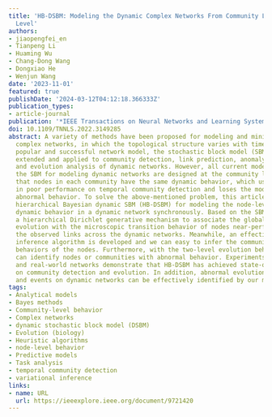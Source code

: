 ```yaml
---
title: 'HB-DSBM: Modeling the Dynamic Complex Networks From Community Level to Node
  Level'
authors:
- jiaopengfei_en
- Tianpeng Li
- Huaming Wu
- Chang-Dong Wang
- Dongxiao He
- Wenjun Wang
date: '2023-11-01'
featured: true
publishDate: '2024-03-12T04:12:18.366333Z'
publication_types:
- article-journal
publication: '*IEEE Transactions on Neural Networks and Learning Systems*'
doi: 10.1109/TNNLS.2022.3149285
abstract: A variety of methods have been proposed for modeling and mining dynamic
  complex networks, in which the topological structure varies with time. As the most
  popular and successful network model, the stochastic block model (SBM) has been
  extended and applied to community detection, link prediction, anomaly detection,
  and evolution analysis of dynamic networks. However, all current models based on
  the SBM for modeling dynamic networks are designed at the community level, assuming
  that nodes in each community have the same dynamic behavior, which usually results
  in poor performance on temporal community detection and loses the modeling of node
  abnormal behavior. To solve the above-mentioned problem, this article proposes a
  hierarchical Bayesian dynamic SBM (HB-DSBM) for modeling the node-level and community-level
  dynamic behavior in a dynamic network synchronously. Based on the SBM, we introduce
  a hierarchical Dirichlet generative mechanism to associate the global community
  evolution with the microscopic transition behavior of nodes near-perfectly and generate
  the observed links across the dynamic networks. Meanwhile, an effective variational
  inference algorithm is developed and we can easy to infer the communities and dynamic
  behaviors of the nodes. Furthermore, with the two-level evolution behaviors, it
  can identify nodes or communities with abnormal behavior. Experiments on simulated
  and real-world networks demonstrate that HB-DSBM has achieved state-of-the-art performance
  on community detection and evolution. In addition, abnormal evolutionary behavior
  and events on dynamic networks can be effectively identified by our model.
tags:
- Analytical models
- Bayes methods
- Community-level behavior
- Complex networks
- dynamic stochastic block model (DSBM)
- Evolution (biology)
- Heuristic algorithms
- node-level behavior
- Predictive models
- Task analysis
- temporal community detection
- variational inference
links:
- name: URL
  url: https://ieeexplore.ieee.org/document/9721420
---
```

